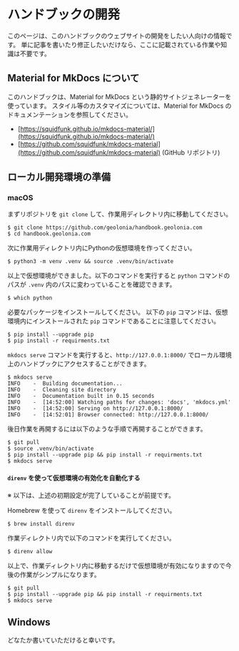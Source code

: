 # ハンドブックの開発

このページは、このハンドブックのウェブサイトの開発をしたい人向けの情報です。
単に記事を書いたり修正したいだけなら、ここに記載されている作業や知識は不要です。

## Material for MkDocs について

このハンドブックは、Material for MkDocs という静的サイトジェネレーターを使っています。
スタイル等のカスタマイズについては、Material for MkDocs のドキュメンテーションを参照してください。

* [https://squidfunk.github.io/mkdocs-material/](https://squidfunk.github.io/mkdocs-material/)
* [https://github.com/squidfunk/mkdocs-material](https://github.com/squidfunk/mkdocs-material) (GitHub リポジトリ)

## ローカル開発環境の準備

### macOS

まずリポジトリを `git clone` して、作業用ディレクトリ内に移動してください。

```
$ git clone https://github.com/geolonia/handbook.geolonia.com
$ cd handbook.geolonia.com
```

次に作業用ディレクトリ内にPythonの仮想環境を作ってください。

```
$ python3 -m venv .venv && source .venv/bin/activate
```

以上で仮想環境ができました。以下のコマンドを実行すると `python` コマンドのパスが `.venv` 内のパスに変わっていることを確認できます。

```
$ which python
```

必要なパッケージをインストールしてください。
以下の `pip` コマンドは、仮想環境内にインストールされた `pip` コマンドであることに注意してください。

```
$ pip install --upgrade pip
$ pip install -r requirments.txt
```

`mkdocs serve` コマンドを実行すると、`http://127.0.0.1:8000/` でローカル環境上のハンドブックにアクセスすることができます。

```
$ mkdocs serve
INFO    -  Building documentation...
INFO    -  Cleaning site directory
INFO    -  Documentation built in 0.15 seconds
INFO    -  [14:52:00] Watching paths for changes: 'docs', 'mkdocs.yml'
INFO    -  [14:52:00] Serving on http://127.0.0.1:8000/
INFO    -  [14:52:01] Browser connected: http://127.0.0.1:8000/
```

後日作業を再開するには以下のような手順で再開することができます。

```
$ git pull
$ source .venv/bin/activate
$ pip install --upgrade pip && pip install -r requirments.txt
$ mkdocs serve
```

#### `direnv` を使って仮想環境の有効化を自動化する

※ 以下は、上述の初期設定が完了していることが前提です。

Homebrew を使って `direnv` をインストールしてください。

```
$ brew install direnv
```

作業ディレクトリ内で以下のコマンドを実行してください。

```
$ direnv allow
```

以上で、作業ディレクトリ内に移動するだけで仮想環境が有効になりますので今後の作業がシンプルになります。

```
$ git pull
$ pip install --upgrade pip && pip install -r requirments.txt
$ mkdocs serve
```

## Windows

どなたか書いていただけると幸いです。